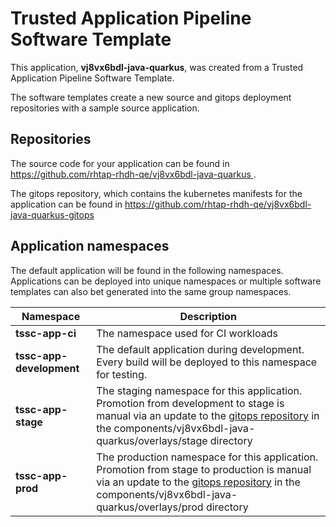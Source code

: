 # Trusted Application Pipeline Software Template

This application, **vj8vx6bdl-java-quarkus**, was created from a Trusted Application Pipeline Software Template.

The software templates create a new source and gitops deployment repositories with a sample source application. 

## Repositories

The source code for your application can be found in [https://github.com/rhtap-rhdh-qe/vj8vx6bdl-java-quarkus ](https://github.com/rhtap-rhdh-qe/vj8vx6bdl-java-quarkus ).
 
The gitops repository, which contains the kubernetes manifests for the application can be found in 
[https://github.com/rhtap-rhdh-qe/vj8vx6bdl-java-quarkus-gitops ](https://github.com/rhtap-rhdh-qe/vj8vx6bdl-java-quarkus-gitops ) 

## Application namespaces 

The default application will be found in the following namespaces. Applications can be deployed into unique namespaces or multiple software templates can also bet generated into the same group namespaces.  

|  Namespace   |  Description   |  
| -------- | -------- |
| **tssc-app-ci** | The namespace used for CI workloads |
| **tssc-app-development** | The default application during development. Every build will be deployed to this namespace for testing. |
| **tssc-app-stage** | The staging namespace for this application. Promotion from development to stage is manual via an update to the [gitops repository](https://github.com/rhtap-rhdh-qe/vj8vx6bdl-java-quarkus-gitops ) in the components/vj8vx6bdl-java-quarkus/overlays/stage directory |
| **tssc-app-prod** | The production namespace for this application. Promotion from stage to production is manual via an update to the [gitops repository](https://github.com/rhtap-rhdh-qe/vj8vx6bdl-java-quarkus-gitops ) in the components/vj8vx6bdl-java-quarkus/overlays/prod directory |